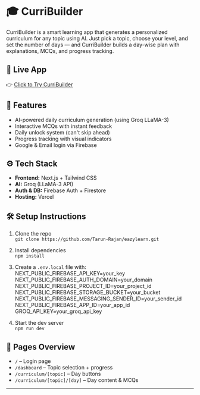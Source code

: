 # 🎓 CurriBuilder

CurriBuilder is a smart learning app that generates a personalized curriculum for any topic using AI. Just pick a topic, choose your level, and set the number of days — and CurriBuilder builds a day-wise plan with explanations, MCQs, and progress tracking.

## 🔗 Live App

👉 [Click to Try CurriBuilder](https://eazylearn.vercel.app)

## 🚀 Features

- AI-powered daily curriculum generation (using Groq LLaMA-3)
- Interactive MCQs with instant feedback
- Daily unlock system (can't skip ahead)
- Progress tracking with visual indicators
- Google & Email login via Firebase

## ⚙️ Tech Stack

- **Frontend:** Next.js + Tailwind CSS
- **AI:** Groq (LLaMA-3 API)
- **Auth & DB:** Firebase Auth + Firestore
- **Hosting:** Vercel

## 🛠️ Setup Instructions

1. Clone the repo  
   `git clone https://github.com/Tarun-Rajan/eazylearn.git`

2. Install dependencies  
   `npm install`

3. Create a `.env.local` file with:
NEXT_PUBLIC_FIREBASE_API_KEY=your_key
NEXT_PUBLIC_FIREBASE_AUTH_DOMAIN=your_domain
NEXT_PUBLIC_FIREBASE_PROJECT_ID=your_project_id
NEXT_PUBLIC_FIREBASE_STORAGE_BUCKET=your_bucket
NEXT_PUBLIC_FIREBASE_MESSAGING_SENDER_ID=your_sender_id
NEXT_PUBLIC_FIREBASE_APP_ID=your_app_id
GROQ_API_KEY=your_groq_api_key

4. Start the dev server  
`npm run dev`

## 📁 Pages Overview

- `/` – Login page  
- `/dashboard` – Topic selection + progress  
- `/curriculum/[topic]` – Day buttons  
- `/curriculum/[topic]/[day]` – Day content & MCQs

---

